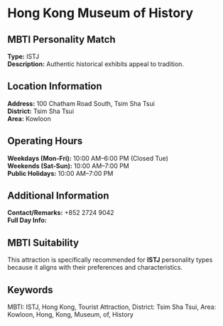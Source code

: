 # Hong Kong Museum of History

## MBTI Personality Match
**Type:** ISTJ  
**Description:** Authentic historical exhibits appeal to tradition.

## Location Information
**Address:** 100 Chatham Road South, Tsim Sha Tsui  
**District:** Tsim Sha Tsui  
**Area:** Kowloon

## Operating Hours
**Weekdays (Mon-Fri):** 10:00 AM–6:00 PM (Closed Tue)  
**Weekends (Sat-Sun):** 10:00 AM–7:00 PM  
**Public Holidays:** 10:00 AM–7:00 PM

## Additional Information
**Contact/Remarks:** +852 2724 9042  
**Full Day Info:** 

## MBTI Suitability
This attraction is specifically recommended for **ISTJ** personality types because it aligns with their preferences and characteristics.

## Keywords
MBTI: ISTJ, Hong Kong, Tourist Attraction, District: Tsim Sha Tsui, Area: Kowloon, Hong, Kong, Museum, of, History

